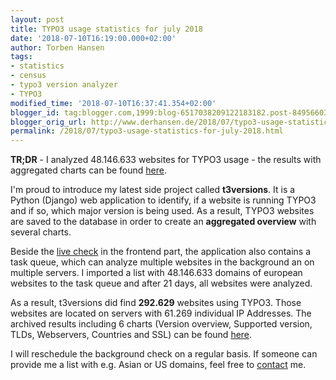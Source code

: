 ```yaml
---
layout: post
title: TYPO3 usage statistics for july 2018
date: '2018-07-10T16:19:00.000+02:00'
author: Torben Hansen
tags:
- statistics
- census
- typo3 version analyzer
- TYPO3
modified_time: '2018-07-10T16:37:41.354+02:00'
blogger_id: tag:blogger.com,1999:blog-6517038209122183182.post-8495660352346919109
blogger_orig_url: http://www.derhansen.de/2018/07/typo3-usage-statistics-for-july-2018.html
permalink: /2018/07/typo3-usage-statistics-for-july-2018.html
---
```


**TR;DR** - I analyzed 48.146.633 websites for TYPO3 usage - the results with aggregated charts can be
found [here](https://www.t3versions.com/statistics-detail/2).

I'm proud to introduce my latest side project called **t3versions**. It is a Python (Django) web application to
identify, if a website is running TYPO3 and if so, which major version is being used. As a result, TYPO3 websites are
saved to the database in order to create an **aggregated overview** with several charts.

Beside the [live check](https://www.t3versions.com/) in the frontend part, the application also contains a task queue,
which can analyze multiple websites in the background an on multiple servers. I imported a list with 48.146.633 domains
of european websites to the task queue and after 21 days, all websites were analyzed.

As a result, t3versions did find **292.629** websites using TYPO3. Those websites are located on servers with 61.269
individual IP Addresses. The archived results including 6 charts (Version overview, Supported version, TLDs, Webservers,
Countries and SSL) can be found [here](https://www.t3versions.com/statistics-detail/2).

I will reschedule the background check on a regular basis. If someone can provide me a list with e.g. Asian or US
domains, feel free to [contact](mailto:derhansen@gmail.com) me.